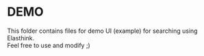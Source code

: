 DEMO
=========

This folder contains files for demo UI (example) for searching using Elasthink.  
Feel free to use and modify ;)    
